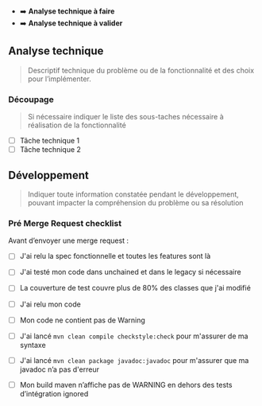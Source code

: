* :arrow_right: **Analyse technique à faire**
* :arrow_right: **Analyse technique à valider**

## Analyse technique

> Descriptif technique du problème ou de la fonctionnalité et des choix pour l’implémenter.

### Découpage

> Si nécessaire indiquer le liste des sous-taches nécessaire à réalisation de la fonctionnalité

- [ ] Tâche technique 1
- [ ] Tâche technique 2

## Développement

> Indiquer toute information constatée pendant le développement, pouvant impacter la compréhension du problème ou sa résolution

### Pré Merge Request checklist

Avant d’envoyer une merge request :

* [ ] J'ai relu la spec fonctionnelle et toutes les features sont là
* [ ] J'ai testé mon code dans unchained et dans le legacy si nécessaire
* [ ] La couverture de test couvre plus de 80% des classes que j'ai modifié
* [ ] J'ai relu mon code
* [ ] Mon code ne contient pas de Warning
* [ ] J'ai lancé `mvn clean compile checkstyle:check` pour m'assurer de ma syntaxe
* [ ] J'ai lancé `mvn clean package javadoc:javadoc` pour m'assurer que ma javadoc n’a pas d'erreur
* [ ] Mon build maven n’affiche pas de WARNING en dehors des tests d’intégration ignored

